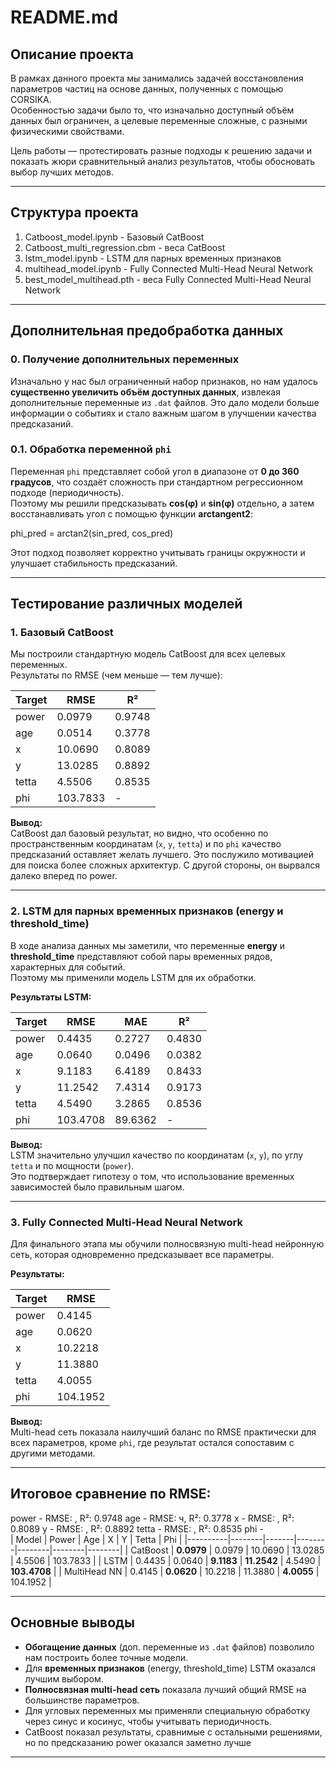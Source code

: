 # README.md

## Описание проекта

В рамках данного проекта мы занимались задачей восстановления параметров частиц на основе данных, полученных с помощью CORSIKA.   
Особенностью задачи было то, что изначально доступный объём данных был ограничен, а целевые переменные сложные, с разными физическими свойствами.  

Цель работы — протестировать разные подходы к решению задачи и показать жюри сравнительный анализ результатов, чтобы обосновать выбор лучших методов.

---

## Структура проекта

1. Catboost_model.ipynb - Базовый CatBoost
2. Catboost_multi_regression.cbm - веса CatBoost
3. lstm_model.ipynb - LSTM для парных временных признаков
4. multihead_model.ipynb - Fully Connected Multi-Head Neural Network
5. best_model_multihead.pth - веса Fully Connected Multi-Head Neural Network

---

## Дополнительная предобработка данных

### 0. Получение дополнительных переменных

Изначально у нас был ограниченный набор признаков, но нам удалось **существенно увеличить объём доступных данных**, извлекая дополнительные переменные из `.dat` файлов. Это дало модели больше информации о событиях и стало важным шагом в улучшении качества предсказаний.

### 0.1. Обработка переменной `phi`

Переменная `phi` представляет собой угол в диапазоне от **0 до 360 градусов**, что создаёт сложность при стандартном регрессионном подходе (периодичность).  
Поэтому мы решили предсказывать **cos(φ)** и **sin(φ)** отдельно, а затем восстанавливать угол с помощью функции **arctangent2**:

phi_pred = arctan2(sin_pred, cos_pred)


Этот подход позволяет корректно учитывать границы окружности и улучшает стабильность предсказаний.

---

## Тестирование различных моделей

### 1. Базовый CatBoost

Мы построили стандартную модель CatBoost для всех целевых переменных.  
Результаты по RMSE (чем меньше — тем лучше):

| Target  | RMSE   | R²     |
|----------|--------|--------|
| power    | 0.0979 | 0.9748 |
| age      | 0.0514 | 0.3778 |
| x        | 10.0690| 0.8089 |
| y        | 13.0285| 0.8892 |
| tetta    | 4.5506| 0.8535|
| phi      | 103.7833 | - |

**Вывод:**  
CatBoost дал базовый результат, но видно, что особенно по пространственным координатам (`x`, `y`, `tetta`) и по `phi` качество предсказаний оставляет желать лучшего. Это послужило мотивацией для поиска более сложных архитектур. С другой стороны, он вырвался далеко вперед по power.

---

### 2. LSTM для парных временных признаков (energy и threshold_time)

В ходе анализа данных мы заметили, что переменные **energy** и **threshold_time** представляют собой пары временных рядов, характерных для событий.  
Поэтому мы применили модель LSTM для их обработки.

**Результаты LSTM:**

| Target  | RMSE   | MAE   | R²    |
|----------|--------|-------|-------|
| power    | 0.4435 | 0.2727 | 0.4830 |
| age      | 0.0640 | 0.0496 | 0.0382 |
| x        | 9.1183 | 6.4189 | 0.8433 |
| y        | 11.2542| 7.4314 | 0.9173 |
| tetta    | 4.5490 | 3.2865 | 0.8536 |
| phi      | 103.4708 | 89.6362 | - |

**Вывод:**  
LSTM значительно улучшил качество по координатам (`x`, `y`), по углу `tetta` и по мощности (`power`).  
Это подтверждает гипотезу о том, что использование временных зависимостей было правильным шагом.

---

### 3. Fully Connected Multi-Head Neural Network

Для финального этапа мы обучили полносвязную multi-head нейронную сеть, которая одновременно предсказывает все параметры.

**Результаты:**

| Target  | RMSE   |
|----------|--------|
| power    | 0.4145 |
| age      | 0.0620 |
| x        | 10.2218|
| y        | 11.3880|
| tetta    | 4.0055 |
| phi      | 104.1952 |

**Вывод:**  
Multi-head сеть показала наилучший баланс по RMSE практически для всех параметров, кроме `phi`, где результат остался сопоставим с другими методами.

---

## Итоговое сравнение по RMSE:
power - RMSE: , R²: 0.9748
age - RMSE: ч, R²: 0.3778
x - RMSE: , R²: 0.8089
y - RMSE: , R²: 0.8892
tetta - RMSE: , R²: 0.8535
phi -  
| Model   | Power | Age  | X      | Y      | Tetta  | Phi   |
|----------|--------|-------|--------|--------|--------|--------|
| CatBoost | **0.0979** | 0.0979 | 10.0690 | 13.0285 | 4.5506 | 103.7833 |
| LSTM     | 0.4435 | 0.0640 | **9.1183** | **11.2542** | 4.5490 | **103.4708** |
| MultiHead NN | 0.4145 | **0.0620** | 10.2218 | 11.3880 | **4.0055** | 104.1952 |

---

## Основные выводы

- **Обогащение данных** (доп. переменные из `.dat` файлов) позволило нам построить более точные модели.
- Для **временных признаков** (energy, threshold_time) LSTM оказался лучшим выбором.
- **Полносвязная multi-head сеть** показала лучший общий RMSE на большинстве параметров.
- Для угловых переменных мы применяли специальную обработку через синус и косинус, чтобы учитывать периодичность.
- CatBoost показал результаты, сравнимые с остальными решениями, но по предсказанию power оказался заметно лучше
---
